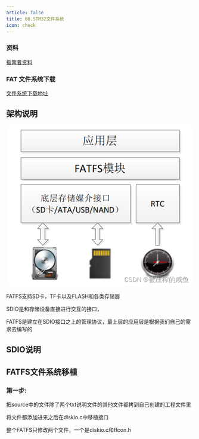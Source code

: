 ```yaml
---
article: false
title: 08.STM32文件系统
icon: check
---
```


### 资料
[指南者资料](https://doc.embedfire.com/products/link/zh/latest/mcu/stm32/ebf_stm32f103_zhinanzhe/download/stm32f103_zhinanzhe.html)

### FAT 文件系统下载
[文件系统下载地址](http://elm-chan.org/fsw/ff/archives.html)

## 架构说明
![img_26.png](img%2Fimg_26.png)

FATFS支持SD卡，TF卡以及FLASH和各类存储器

SDIO是和存储设备直接进行交互的接口，

FATFS是建立在SDIO接口之上的管理协议，最上层的应用层是根据我们自己的需求去编写的

## SDIO说明






## FATFS文件系统移植


### 第一步:
把source中的文件除了两个txt说明文件的其他文件都拷到自己创建的工程文件里

将文件都添加进来之后在diskio.c中移植接口

整个FATFS只修改两个文件，一个是diskio.c和ffcon.h









